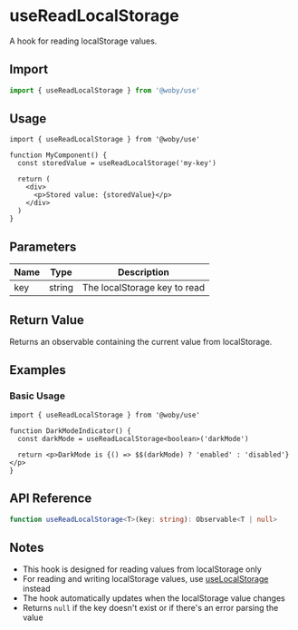 # useReadLocalStorage

A hook for reading localStorage values.

## Import

```typescript
import { useReadLocalStorage } from '@woby/use'
```

## Usage

```tsx
import { useReadLocalStorage } from '@woby/use'

function MyComponent() {
  const storedValue = useReadLocalStorage('my-key')
  
  return (
    <div>
      <p>Stored value: {storedValue}</p>
    </div>
  )
}
```

## Parameters

| Name | Type   | Description                 |
|------|--------|-----------------------------|
| key  | string | The localStorage key to read |

## Return Value

Returns an observable containing the current value from localStorage.

## Examples

### Basic Usage

```tsx
import { useReadLocalStorage } from '@woby/use'

function DarkModeIndicator() {
  const darkMode = useReadLocalStorage<boolean>('darkMode')
  
  return <p>DarkMode is {() => $$(darkMode) ? 'enabled' : 'disabled'}</p>
}
```

## API Reference

```typescript
function useReadLocalStorage<T>(key: string): Observable<T | null>
```

## Notes

- This hook is designed for reading values from localStorage only
- For reading and writing localStorage values, use [useLocalStorage](useLocalStorage.md) instead
- The hook automatically updates when the localStorage value changes
- Returns `null` if the key doesn't exist or if there's an error parsing the value